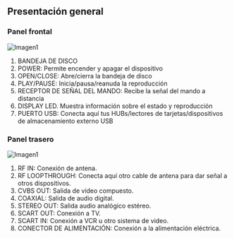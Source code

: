 ## Presentación general
### Panel frontal

 ![Imagen1](http://static.energysistem.com/images/manuals/42028/5356583d2f6ed.jpg)

1. BANDEJA DE DISCO
2. POWER: Permite encender y apagar el dispositivo
3. OPEN/CLOSE: Abre/cierra la bandeja de disco
4. PLAY/PAUSE: Inicia/pausa/reanuda la reproducción
5. RECEPTOR DE SEÑAL DEL MANDO: Recibe la señal del mando a distancia
6. DISPLAY LED. Muestra información sobre el estado y reproducción
7. PUERTO USB: Conecta aquí tus HUBs/lectores de tarjetas/dispositivos de almacenamiento externo USB

### Panel trasero

![Imagen1](http://static.energysistem.com/images/manuals/42028/53564ed369362.jpg)

1. RF IN: Conexión de antena.
2. RF LOOPTHROUGH: Conecta aquí otro cable de antena para dar señal a otros dispositivos.
3. CVBS OUT: Salida de video compuesto.
4. COAXIAL: Salida de audio digital.
5. STEREO OUT: Salida audio analógico estéreo.
6. SCART OUT: Conexión a TV.
7. SCART IN: Conexión a VCR u otro sistema de video.
8. CONECTOR DE ALIMENTACIÓN: Conexión a la alimentación eléctrica.
